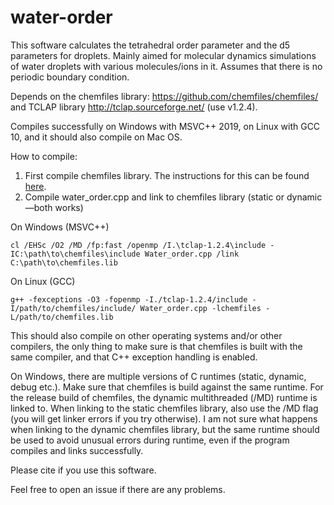 # water-order
This software calculates the tetrahedral order parameter and the d5 parameters for droplets. Mainly aimed for molecular dynamics simulations of water droplets with various molecules/ions in it. Assumes that there is no periodic boundary condition.

Depends on the chemfiles library: https://github.com/chemfiles/chemfiles/ and TCLAP library http://tclap.sourceforge.net/ (use v1.2.4).

Compiles successfully on Windows with MSVC++ 2019, on Linux with GCC 10, and it should also compile on Mac OS.

How to compile:
1) First compile chemfiles library. The instructions for this can be found [here](http://chemfiles.org/chemfiles/latest/installation.html).
2) Compile water_order.cpp and link to chemfiles library (static or dynamic—both works)

On Windows (MSVC++)
```
cl /EHSc /O2 /MD /fp:fast /openmp /I.\tclap-1.2.4\include -IC:\path\to\chemfiles\include Water_order.cpp /link C:\path\to\chemfiles.lib
```
On Linux (GCC)
```
g++ -fexceptions -O3 -fopenmp -I./tclap-1.2.4/include -I/path/to/chemfiles/include/ Water_order.cpp -lchemfiles -L/path/to/chemfiles.lib
```

This should also compile on other operating systems and/or other compilers, the only thing to make sure is that chemfiles is built with the same compiler, and that C++ exception handling is enabled.

On Windows, there are multiple versions of C runtimes (static, dynamic, debug etc.). Make sure that chemfiles is build against the same runtime. For the release build of chemfiles, the dynamic multithreaded (/MD) runtime is linked to. When linking to the static chemfiles library, also use the /MD flag (you will get linker errors if you try otherwise). I am not sure what happens when linking to the dynamic chemfiles library, but the same runtime should be used to avoid unusual errors during runtime, even if the program compiles and links successfully.

Please cite if you use this software.

Feel free to open an issue if there are any problems.
